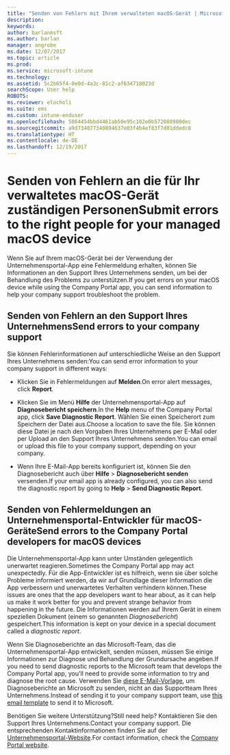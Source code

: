 ```yaml
---
title: "Senden von Fehlern mit Ihrem verwalteten macOS-Gerät | Microsoft-Dokumentation"
description: 
keywords: 
author: barlanmsft
ms.author: barlan
manager: angrobe
ms.date: 12/07/2017
ms.topic: article
ms.prod: 
ms.service: microsoft-intune
ms.technology: 
ms.assetid: 5c2b65f4-0e0d-4a3c-81c2-af634718023d
searchScope: User help
ROBOTS: 
ms.reviewer: elocholi
ms.suite: ems
ms.custom: intune-enduser
ms.openlocfilehash: 5864454bbd4461ab50e95c102e0b572088980dec
ms.sourcegitcommit: a9d734877340894637e03f4b4ef83f7d01ddedc8
ms.translationtype: HT
ms.contentlocale: de-DE
ms.lasthandoff: 12/19/2017
---
```

# <a name="submit-errors-to-the-right-people-for-your-managed-macos-device"></a><span data-ttu-id="2ff00-102">Senden von Fehlern an die für Ihr verwaltetes macOS-Gerät zuständigen Personen</span><span class="sxs-lookup"><span data-stu-id="2ff00-102">Submit errors to the right people for your managed macOS device</span></span>

<span data-ttu-id="2ff00-103">Wenn Sie auf Ihrem macOS-Gerät bei der Verwendung der Unternehmensportal-App eine Fehlermeldung erhalten, können Sie Informationen an den Support Ihres Unternehmens senden, um bei der Behandlung des Problems zu unterstützen.</span><span class="sxs-lookup"><span data-stu-id="2ff00-103">If you get errors on your macOS device while using the Company Portal app, you can send information to help your company support troubleshoot the problem.</span></span>

## <a name="send-errors-to-your-company-support"></a><span data-ttu-id="2ff00-104">Senden von Fehlern an den Support Ihres Unternehmens</span><span class="sxs-lookup"><span data-stu-id="2ff00-104">Send errors to your company support</span></span>

 <span data-ttu-id="2ff00-105">Sie können Fehlerinformationen auf unterschiedliche Weise an den Support Ihres Unternehmens senden:</span><span class="sxs-lookup"><span data-stu-id="2ff00-105">You can send error information to your company support in different ways:</span></span>

-   <span data-ttu-id="2ff00-106">Klicken Sie in Fehlermeldungen auf **Melden**.</span><span class="sxs-lookup"><span data-stu-id="2ff00-106">On error alert messages, click **Report**.</span></span>

-   <span data-ttu-id="2ff00-107">Klicken Sie im Menü **Hilfe** der Unternehmensportal-App auf **Diagnosebericht speichern**.</span><span class="sxs-lookup"><span data-stu-id="2ff00-107">In the **Help** menu of the Company Portal app, click **Save Diagnostic Report**.</span></span> <span data-ttu-id="2ff00-108">Wählen Sie einen Speicherort zum Speichern der Datei aus.</span><span class="sxs-lookup"><span data-stu-id="2ff00-108">Choose a location to save the file.</span></span> <span data-ttu-id="2ff00-109">Sie können diese Datei je nach den Vorgaben Ihres Unternehmens per E-Mail oder per Upload an den Support Ihres Unternehmens senden.</span><span class="sxs-lookup"><span data-stu-id="2ff00-109">You can email or upload this file to your company support, depending on your company.</span></span>

- <span data-ttu-id="2ff00-110">Wenn Ihre E-Mail-App bereits konfiguriert ist, können Sie den Diagnosebericht auch über **Hilfe** > **Diagnosebericht senden** versenden.</span><span class="sxs-lookup"><span data-stu-id="2ff00-110">If your email app is already configured, you can also send the diagnostic report by going to **Help** > **Send Diagnostic Report**.</span></span>

## <a name="send-errors-to-the-company-portal-developers-for-macos-devices"></a><span data-ttu-id="2ff00-111">Senden von Fehlermeldungen an Unternehmensportal-Entwickler für macOS-Geräte</span><span class="sxs-lookup"><span data-stu-id="2ff00-111">Send errors to the Company Portal developers for macOS devices</span></span>

<span data-ttu-id="2ff00-112">Die Unternehmensportal-App kann unter Umständen gelegentlich unerwartet reagieren.</span><span class="sxs-lookup"><span data-stu-id="2ff00-112">Sometimes the Company Portal app may act unexpectedly.</span></span> <span data-ttu-id="2ff00-113">Für die App-Entwickler ist es hilfreich, wenn sie über solche Probleme informiert werden, da wir auf Grundlage dieser Information die App verbessern und unerwartetes Verhalten verhindern können.</span><span class="sxs-lookup"><span data-stu-id="2ff00-113">These issues are ones that the app developers want to hear about, as it can help us make it work better for you and prevent strange behavior from happening in the future.</span></span> <span data-ttu-id="2ff00-114">Die Informationen werden auf Ihrem Gerät in einem speziellen Dokument (einem so genannten _Diagnosebericht_) gespeichert.</span><span class="sxs-lookup"><span data-stu-id="2ff00-114">This information is kept on your device in a special document called a _diagnostic report_.</span></span>

<span data-ttu-id="2ff00-115">Wenn Sie Diagnoseberichte an das Microsoft-Team, das die Unternehmensportal-App entwickelt, senden müssen, müssen Sie einige Informationen zur Diagnose und Behandlung der Grundursache angeben.</span><span class="sxs-lookup"><span data-stu-id="2ff00-115">If you need to send diagnostic reports to the Microsoft team that develops the Company Portal app, you'll need to provide some information to try and diagnose the root cause.</span></span> <span data-ttu-id="2ff00-116">Verwenden Sie <a href="mailto:IntuneCPiOSfeedback@microsoft.com?subject=My Company Portal App Closed Unexpectedly&body=Press and hold, then paste your copied Company Portal app logs here.">diese E-Mail-Vorlage</a>, um Diagnoseberichte an Microsoft zu senden, nicht an das Supportteam Ihres Unternehmens.</span><span class="sxs-lookup"><span data-stu-id="2ff00-116">Instead of sending it to your company support team, use <a href="mailto:IntuneCPiOSfeedback@microsoft.com?subject=My Company Portal App Closed Unexpectedly&body=Press and hold, then paste your copied Company Portal app logs here.">this email template</a> to send it to Microsoft.</span></span>

<span data-ttu-id="2ff00-117">Benötigen Sie weitere Unterstützung?</span><span class="sxs-lookup"><span data-stu-id="2ff00-117">Still need help?</span></span> <span data-ttu-id="2ff00-118">Kontaktieren Sie den Support Ihres Unternehmens.</span><span class="sxs-lookup"><span data-stu-id="2ff00-118">Contact your company support.</span></span> <span data-ttu-id="2ff00-119">Die entsprechenden Kontaktinformationen finden Sie auf der [Unternehmensportal-Website](https://portal.manage.microsoft.com#HelpDeskDialog).</span><span class="sxs-lookup"><span data-stu-id="2ff00-119">For contact information, check the [Company Portal website](https://portal.manage.microsoft.com#HelpDeskDialog).</span></span>
